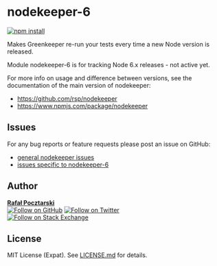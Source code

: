 # nodekeeper-6

[![npm install][install-img]][npm-url]

[npm-url]: https://www.npmjs.com/package/nodekeeper-6
[github-url]: https://github.com/rsp/nodekeeper-6
[readme-url]: https://github.com/rsp/nodekeeper-6#readme
[issues-main-url]: https://github.com/rsp/nodekeeper/issues
[issues-ver-url]: https://github.com/rsp/nodekeeper-6/issues
[license-url]: https://github.com/rsp/nodekeeper-6/blob/master/LICENSE.md
[travis-url]: https://travis-ci.org/rsp/nodekeeper-6
[travis-img]: https://travis-ci.org/rsp/nodekeeper-6.svg?branch=master
[snyk-url]: https://snyk.io/test/github/rsp/nodekeeper-6
[snyk-img]: https://snyk.io/test/github/rsp/nodekeeper-6/badge.svg
[david-url]: https://david-dm.org/rsp/nodekeeper-6
[david-img]: https://david-dm.org/rsp/nodekeeper-6/status.svg
[install-img]: https://nodei.co/npm/nodekeeper-6.png?compact=true
[downloads-img]: https://img.shields.io/npm/dt/nodekeeper-6.svg
[license-img]: https://img.shields.io/npm/l/nodekeeper-6.svg
[stats-url]: http://npm-stat.com/charts.html?package=nodekeeper-6
[github-follow-url]: https://github.com/rsp
[github-follow-img]: https://img.shields.io/github/followers/rsp.svg?style=social&label=Follow
[twitter-follow-url]: https://twitter.com/intent/follow?screen_name=pocztarski
[twitter-follow-img]: https://img.shields.io/twitter/follow/pocztarski.svg?style=social&label=Follow
[stackoverflow-url]: https://stackoverflow.com/users/613198/rsp
[stackexchange-url]: https://stackexchange.com/users/303952/rsp
[stackexchange-img]: https://stackexchange.com/users/flair/303952.png

Makes Greenkeeper re-run your tests every time a new Node version is released.

Module nodekeeper-6 is for tracking Node 6.x releases - not active yet.

For more info on usage and difference between versions,
see the documentation of the main version of nodekeeper:

* https://github.com/rsp/nodekeeper
* https://www.npmjs.com/package/nodekeeper

Issues
------
For any bug reports or feature requests
please post an issue on GitHub:

* [general nodekeeper issues][issues-main-url]
* [issues specific to nodekeeper-6][issues-ver-url]

Author
------
[**Rafał Pocztarski**](https://pocztarski.com/)
<br/>
[![Follow on GitHub][github-follow-img]][github-follow-url]
[![Follow on Twitter][twitter-follow-img]][twitter-follow-url]
<br/>
[![Follow on Stack Exchange][stackexchange-img]][stackoverflow-url]

License
-------
MIT License (Expat). See [LICENSE.md](LICENSE.md) for details.
